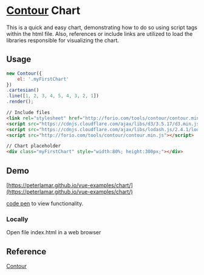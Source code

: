 # [Contour](http://forio.com/contour/get_contour.html) Chart

This is a quick and easy chart, demonstrating how to do so using script tags
within the html file. Also, references or include links are utilized to load
the libraries responsible for visualizing the chart.

## Usage

```javascript
new Contour({
    el: '.myFirstChart'
})
.cartesian()
.line([1, 2, 3, 4, 5, 4, 3, 2, 1])
.render();
```

```html
// Include files
<link rel="stylesheet" href="http://forio.com/tools/contour/contour.min.css">
<script src="https://cdnjs.cloudflare.com/ajax/libs/d3/3.5.17/d3.min.js" charset="utf-8"></script>
<script src="https://cdnjs.cloudflare.com/ajax/libs/lodash.js/2.4.1/lodash.min.js"></script>
<script src="http://forio.com/tools/contour/contour.min.js"></script>

// Chart placeholder
<div class="myFirstChart" style="width:80%; height:300px;"></div>
```

## Demo

[https://peterlamar.github.io/vue-examples/chart/](https://peterlamar.github.io/vue-examples/chart/)

[code pen](https://codepen.io/peterlamar/pen/vbdoJG) to view functionality.

### Locally

Open file index.html in a web browser

## Reference

[Contour](http://forio.com/contour/get_contour.html)
